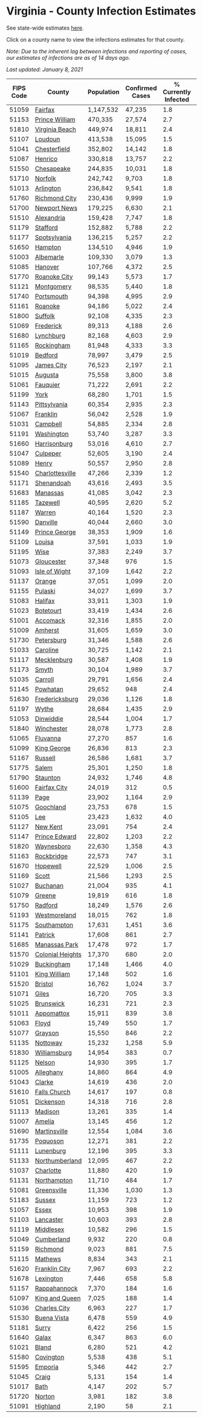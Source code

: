 # Virginia - County Infection Estimates

See state-wide estimates [here](/infections/us-va).

Click on a county name to view the infections estimates for that county.

*Note: Due to the inherent lag between infections and reporting of cases, our estimates of infections are as of 14 days ago.*

*Last updated: January 8, 2021*

|   FIPS Code |                               County |   Population |   Confirmed Cases |   % Currently Infected |   % Total Infected |
|-------------|--------------------------------------|--------------|-------------------|------------------------|--------------------|
|       51059 |                   [Fairfax](fairfax) |    1,147,532 |            47,235 |                    1.8 |               15.3 |
|       51153 |     [Prince William](prince-william) |      470,335 |            27,574 |                    2.7 |               21.1 |
|       51810 |     [Virginia Beach](virginia-beach) |      449,974 |            18,811 |                    2.4 |               13.0 |
|       51107 |                   [Loudoun](loudoun) |      413,538 |            15,095 |                    1.5 |               12.9 |
|       51041 |         [Chesterfield](chesterfield) |      352,802 |            14,142 |                    1.8 |               13.5 |
|       51087 |                   [Henrico](henrico) |      330,818 |            13,757 |                    2.2 |               14.2 |
|       51550 |             [Chesapeake](chesapeake) |      244,835 |            10,031 |                    1.8 |               13.3 |
|       51710 |                   [Norfolk](norfolk) |      242,742 |             9,703 |                    1.8 |               12.9 |
|       51013 |               [Arlington](arlington) |      236,842 |             9,541 |                    1.8 |               15.0 |
|       51760 |       [Richmond City](richmond-city) |      230,436 |             9,999 |                    1.9 |               14.8 |
|       51700 |         [Newport News](newport-news) |      179,225 |             6,630 |                    2.1 |               11.7 |
|       51510 |             [Alexandria](alexandria) |      159,428 |             7,747 |                    1.8 |               18.5 |
|       51179 |                 [Stafford](stafford) |      152,882 |             5,788 |                    2.2 |               12.6 |
|       51177 |         [Spotsylvania](spotsylvania) |      136,215 |             5,257 |                    2.2 |               12.8 |
|       51650 |                   [Hampton](hampton) |      134,510 |             4,946 |                    1.9 |               11.4 |
|       51003 |               [Albemarle](albemarle) |      109,330 |             3,079 |                    1.3 |                9.1 |
|       51085 |                   [Hanover](hanover) |      107,766 |             4,372 |                    2.5 |               12.8 |
|       51770 |         [Roanoke City](roanoke-city) |       99,143 |             5,573 |                    1.7 |               17.4 |
|       51121 |             [Montgomery](montgomery) |       98,535 |             5,440 |                    1.8 |               16.9 |
|       51740 |             [Portsmouth](portsmouth) |       94,398 |             4,995 |                    2.9 |               17.2 |
|       51161 |                   [Roanoke](roanoke) |       94,186 |             5,022 |                    2.4 |               16.1 |
|       51800 |                   [Suffolk](suffolk) |       92,108 |             4,335 |                    2.3 |               15.5 |
|       51069 |               [Frederick](frederick) |       89,313 |             4,188 |                    2.6 |               14.9 |
|       51680 |               [Lynchburg](lynchburg) |       82,168 |             4,603 |                    2.9 |               17.2 |
|       51165 |             [Rockingham](rockingham) |       81,948 |             4,333 |                    3.3 |               17.8 |
|       51019 |                   [Bedford](bedford) |       78,997 |             3,479 |                    2.5 |               13.1 |
|       51095 |             [James City](james-city) |       76,523 |             2,197 |                    2.1 |                9.8 |
|       51015 |                   [Augusta](augusta) |       75,558 |             3,800 |                    3.8 |               15.1 |
|       51061 |                 [Fauquier](fauquier) |       71,222 |             2,691 |                    2.2 |               12.5 |
|       51199 |                         [York](york) |       68,280 |             1,701 |                    1.5 |                7.7 |
|       51143 |         [Pittsylvania](pittsylvania) |       60,354 |             2,935 |                    2.3 |               14.8 |
|       51067 |                 [Franklin](franklin) |       56,042 |             2,528 |                    1.9 |               13.4 |
|       51031 |                 [Campbell](campbell) |       54,885 |             2,334 |                    2.8 |               12.5 |
|       51191 |             [Washington](washington) |       53,740 |             3,287 |                    3.3 |               18.3 |
|       51660 |         [Harrisonburg](harrisonburg) |       53,016 |             4,610 |                    2.7 |               31.4 |
|       51047 |                 [Culpeper](culpeper) |       52,605 |             3,190 |                    2.4 |               21.7 |
|       51089 |                       [Henry](henry) |       50,557 |             2,950 |                    2.8 |               17.9 |
|       51540 |   [Charlottesville](charlottesville) |       47,266 |             2,339 |                    1.2 |               15.8 |
|       51171 |             [Shenandoah](shenandoah) |       43,616 |             2,493 |                    3.5 |               19.8 |
|       51683 |                 [Manassas](manassas) |       41,085 |             3,042 |                    2.3 |               29.8 |
|       51185 |                 [Tazewell](tazewell) |       40,595 |             2,620 |                    5.2 |               19.2 |
|       51187 |                     [Warren](warren) |       40,164 |             1,520 |                    2.3 |               12.5 |
|       51590 |                 [Danville](danville) |       40,044 |             2,660 |                    3.0 |               19.9 |
|       51149 |       [Prince George](prince-george) |       38,353 |             1,909 |                    1.6 |               16.1 |
|       51109 |                     [Louisa](louisa) |       37,591 |             1,033 |                    1.9 |                8.8 |
|       51195 |                         [Wise](wise) |       37,383 |             2,249 |                    3.7 |               18.0 |
|       51073 |             [Gloucester](gloucester) |       37,348 |               976 |                    1.5 |                8.0 |
|       51093 |       [Isle of Wight](isle-of-wight) |       37,109 |             1,642 |                    2.2 |               14.8 |
|       51137 |                     [Orange](orange) |       37,051 |             1,099 |                    2.0 |                9.5 |
|       51155 |                   [Pulaski](pulaski) |       34,027 |             1,699 |                    3.7 |               14.9 |
|       51083 |                   [Halifax](halifax) |       33,911 |             1,303 |                    1.9 |               11.3 |
|       51023 |               [Botetourt](botetourt) |       33,419 |             1,434 |                    2.6 |               13.1 |
|       51001 |                 [Accomack](accomack) |       32,316 |             1,855 |                    2.0 |               25.1 |
|       51009 |                   [Amherst](amherst) |       31,605 |             1,659 |                    3.0 |               15.3 |
|       51730 |             [Petersburg](petersburg) |       31,346 |             1,588 |                    2.6 |               16.6 |
|       51033 |                 [Caroline](caroline) |       30,725 |             1,142 |                    2.1 |               11.9 |
|       51117 |           [Mecklenburg](mecklenburg) |       30,587 |             1,408 |                    1.9 |               16.1 |
|       51173 |                       [Smyth](smyth) |       30,104 |             1,989 |                    3.7 |               19.8 |
|       51035 |                   [Carroll](carroll) |       29,791 |             1,656 |                    2.4 |               17.3 |
|       51145 |                 [Powhatan](powhatan) |       29,652 |               948 |                    2.4 |                9.9 |
|       51630 |     [Fredericksburg](fredericksburg) |       29,036 |             1,126 |                    1.8 |               13.3 |
|       51197 |                       [Wythe](wythe) |       28,684 |             1,435 |                    2.9 |               15.1 |
|       51053 |               [Dinwiddie](dinwiddie) |       28,544 |             1,004 |                    1.7 |               11.2 |
|       51840 |             [Winchester](winchester) |       28,078 |             1,773 |                    2.8 |               20.8 |
|       51065 |                 [Fluvanna](fluvanna) |       27,270 |               857 |                    1.6 |               10.7 |
|       51099 |           [King George](king-george) |       26,836 |               813 |                    2.3 |                9.9 |
|       51167 |                   [Russell](russell) |       26,586 |             1,681 |                    3.7 |               18.8 |
|       51775 |                       [Salem](salem) |       25,301 |             1,250 |                    1.8 |               15.1 |
|       51790 |                 [Staunton](staunton) |       24,932 |             1,746 |                    4.8 |               21.4 |
|       51600 |         [Fairfax City](fairfax-city) |       24,019 |               312 |                    0.5 |                4.9 |
|       51139 |                         [Page](page) |       23,902 |             1,164 |                    2.9 |               17.2 |
|       51075 |               [Goochland](goochland) |       23,753 |               678 |                    1.5 |               10.2 |
|       51105 |                           [Lee](lee) |       23,423 |             1,632 |                    4.0 |               20.8 |
|       51127 |                 [New Kent](new-kent) |       23,091 |               754 |                    2.4 |               10.1 |
|       51147 |       [Prince Edward](prince-edward) |       22,802 |             1,203 |                    2.2 |               17.6 |
|       51820 |             [Waynesboro](waynesboro) |       22,630 |             1,358 |                    4.3 |               18.3 |
|       51163 |             [Rockbridge](rockbridge) |       22,573 |               747 |                    3.1 |                9.7 |
|       51670 |                 [Hopewell](hopewell) |       22,529 |             1,006 |                    2.5 |               14.4 |
|       51169 |                       [Scott](scott) |       21,566 |             1,293 |                    2.5 |               18.0 |
|       51027 |                 [Buchanan](buchanan) |       21,004 |               935 |                    4.1 |               13.7 |
|       51079 |                     [Greene](greene) |       19,819 |               616 |                    1.8 |                9.8 |
|       51750 |                   [Radford](radford) |       18,249 |             1,576 |                    2.6 |               26.4 |
|       51193 |         [Westmoreland](westmoreland) |       18,015 |               762 |                    1.8 |               13.7 |
|       51175 |           [Southampton](southampton) |       17,631 |             1,451 |                    3.6 |               25.6 |
|       51141 |                   [Patrick](patrick) |       17,608 |               861 |                    2.7 |               14.8 |
|       51685 |       [Manassas Park](manassas-park) |       17,478 |               972 |                    1.7 |               22.1 |
|       51570 | [Colonial Heights](colonial-heights) |       17,370 |               680 |                    2.0 |               13.6 |
|       51029 |             [Buckingham](buckingham) |       17,148 |             1,466 |                    4.0 |               33.6 |
|       51101 |         [King William](king-william) |       17,148 |               502 |                    1.6 |                9.1 |
|       51520 |                   [Bristol](bristol) |       16,762 |             1,024 |                    3.7 |               17.9 |
|       51071 |                       [Giles](giles) |       16,720 |               705 |                    3.3 |               12.2 |
|       51025 |               [Brunswick](brunswick) |       16,231 |               721 |                    2.3 |               13.9 |
|       51011 |             [Appomattox](appomattox) |       15,911 |               839 |                    3.8 |               15.8 |
|       51063 |                       [Floyd](floyd) |       15,749 |               550 |                    1.7 |               10.7 |
|       51077 |                   [Grayson](grayson) |       15,550 |               846 |                    2.2 |               17.0 |
|       51135 |                 [Nottoway](nottoway) |       15,232 |             1,258 |                    5.9 |               25.4 |
|       51830 |         [Williamsburg](williamsburg) |       14,954 |               383 |                    0.7 |                9.2 |
|       51125 |                     [Nelson](nelson) |       14,930 |               395 |                    1.7 |                8.1 |
|       51005 |               [Alleghany](alleghany) |       14,860 |               864 |                    4.9 |               17.6 |
|       51043 |                     [Clarke](clarke) |       14,619 |               436 |                    2.0 |                9.3 |
|       51610 |         [Falls Church](falls-church) |       14,617 |               197 |                    0.8 |                5.8 |
|       51051 |               [Dickenson](dickenson) |       14,318 |               716 |                    2.8 |               14.5 |
|       51113 |                   [Madison](madison) |       13,261 |               335 |                    1.4 |                8.3 |
|       51007 |                     [Amelia](amelia) |       13,145 |               456 |                    1.2 |                9.8 |
|       51690 |         [Martinsville](martinsville) |       12,554 |             1,084 |                    3.6 |               26.7 |
|       51735 |                 [Poquoson](poquoson) |       12,271 |               381 |                    2.2 |                9.4 |
|       51111 |               [Lunenburg](lunenburg) |       12,196 |               395 |                    3.3 |                9.6 |
|       51133 |     [Northumberland](northumberland) |       12,095 |               467 |                    2.2 |               12.2 |
|       51037 |               [Charlotte](charlotte) |       11,880 |               420 |                    1.9 |               11.0 |
|       51131 |           [Northampton](northampton) |       11,710 |               484 |                    1.7 |               18.2 |
|       51081 |           [Greensville](greensville) |       11,336 |             1,030 |                    1.3 |               32.9 |
|       51183 |                     [Sussex](sussex) |       11,159 |               723 |                    1.2 |               23.8 |
|       51057 |                       [Essex](essex) |       10,953 |               398 |                    1.9 |               11.8 |
|       51103 |               [Lancaster](lancaster) |       10,603 |               393 |                    2.8 |               11.4 |
|       51119 |               [Middlesex](middlesex) |       10,582 |               296 |                    1.5 |                8.9 |
|       51049 |             [Cumberland](cumberland) |        9,932 |               220 |                    0.8 |                7.7 |
|       51159 |                 [Richmond](richmond) |        9,023 |               881 |                    7.5 |               39.4 |
|       51115 |                   [Mathews](mathews) |        8,834 |               343 |                    2.1 |               11.4 |
|       51620 |       [Franklin City](franklin-city) |        7,967 |               693 |                    2.2 |               28.8 |
|       51678 |               [Lexington](lexington) |        7,446 |               658 |                    5.8 |               26.4 |
|       51157 |         [Rappahannock](rappahannock) |        7,370 |               184 |                    1.6 |                8.0 |
|       51097 |     [King and Queen](king-and-queen) |        7,025 |               188 |                    1.4 |                8.6 |
|       51036 |         [Charles City](charles-city) |        6,963 |               227 |                    1.7 |               10.7 |
|       51530 |           [Buena Vista](buena-vista) |        6,478 |               559 |                    4.9 |               26.4 |
|       51181 |                       [Surry](surry) |        6,422 |               256 |                    1.5 |               12.8 |
|       51640 |                       [Galax](galax) |        6,347 |               863 |                    6.0 |               47.7 |
|       51021 |                       [Bland](bland) |        6,280 |               521 |                    4.2 |               24.6 |
|       51580 |               [Covington](covington) |        5,538 |               438 |                    5.1 |               22.8 |
|       51595 |                   [Emporia](emporia) |        5,346 |               442 |                    2.7 |               29.6 |
|       51045 |                       [Craig](craig) |        5,131 |               154 |                    1.4 |                9.5 |
|       51017 |                         [Bath](bath) |        4,147 |               202 |                    5.7 |               13.9 |
|       51720 |                     [Norton](norton) |        3,981 |               182 |                    3.8 |               14.1 |
|       51091 |                 [Highland](highland) |        2,190 |                58 |                    2.1 |                8.7 |